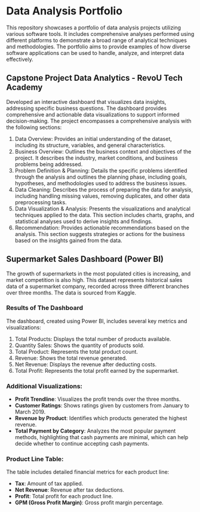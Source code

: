 # Data Analysis Portfolio
This repository showcases a portfolio of data analysis projects utilizing various software tools. It includes comprehensive analyses performed using different platforms to demonstrate a broad range of analytical techniques and methodologies. The portfolio aims to provide examples of how diverse software applications can be used to handle, analyze, and interpret data effectively.
## Capstone Project Data Analytics - RevoU Tech Academy
Developed an interactive dashboard that visualizes data insights, addressing specific business questions. The dashboard provides comprehensive and actionable data visualizations to support informed decision-making. The project encompasses a comprehensive analysis with the following sections:
1. Data Overview:
Provides an initial understanding of the dataset, including its structure, variables, and general characteristics.
2. Business Overview:
Outlines the business context and objectives of the project. It describes the industry, market conditions, and business problems being addressed.
3. Problem Definition & Planning:
Details the specific problems identified through the analysis and outlines the planning phase, including goals, hypotheses, and methodologies used to address the business issues.
4. Data Cleaning:
Describes the process of preparing the data for analysis, including handling missing values, removing duplicates, and other data preprocessing tasks.
5. Data Visualization & Analysis:
Presents the visualizations and analytical techniques applied to the data. This section includes charts, graphs, and statistical analyses used to derive insights and findings.
6. Recommendation:
Provides actionable recommendations based on the analysis. This section suggests strategies or actions for the business based on the insights gained from the data.
## Supermarket Sales Dashboard (Power BI)
The growth of supermarkets in the most populated cities is increasing, and market competition is also high. This dataset represents historical sales data of a supermarket company, recorded across three different branches over three months. The data is sourced from Kaggle.
### Results of The Dashboard
The dashboard, created using Power BI, includes several key metrics and visualizations:
1. Total Products: Displays the total number of products available.
2. Quantity Sales: Shows the quantity of products sold.
3. Total Product: Represents the total product count.
4. Revenue: Shows the total revenue generated.
5. Net Revenue: Displays the revenue after deducting costs.
6. Total Profit: Represents the total profit earned by the supermarket.
### Additional Visualizations:
- **Profit Trendline**: Visualizes the profit trends over the three months.
- **Customer Ratings**: Shows ratings given by customers from January to March 2019.
- **Revenue by Product**: Identifies which products generated the highest revenue.
- **Total Payment by Category**: Analyzes the most popular payment methods, highlighting that cash payments are minimal, which can help decide whether to continue accepting cash payments.
### Product Line Table:
The table includes detailed financial metrics for each product line:
- **Tax**: Amount of tax applied.
- **Net Revenue**: Revenue after tax deductions.
- **Profit**: Total profit for each product line.
- **GPM (Gross Profit Margin)**: Gross profit margin percentage.
